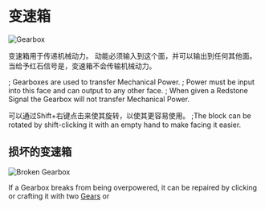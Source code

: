 # 变速箱

![Gearbox](block:betterwithmods:wooden_gearbox@0)

变速箱用于传递机械动力。
动能必须输入到这个面，并可以输出到任何其他面。
当给予红石信号是，变速箱不会传输机械动力。

; Gearboxes are used to transfer Mechanical Power.
; Power must be input into this face and can output to any other face.
; When given a Redstone Signal the Gearbox will not transfer Mechanical Power.

可以通过Shift+右键点击来使其旋转，以使其更容易使用。
;The block can be rotated by shift-clicking it with an empty hand to make facing it easier.

## 损坏的变速箱
![Broken Gearbox](block:betterwithmods:wooden_broken_gearbox@0)

If a Gearbox breaks from being overpowered, it can be repaired by clicking or crafting it with two [Gears](../items/gear.md) or
